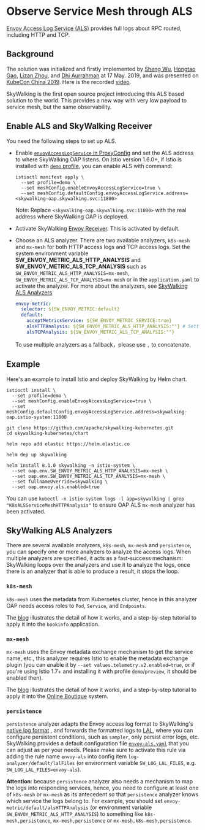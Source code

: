# Observe Service Mesh through ALS

[Envoy Access Log Service (ALS)](https://www.envoyproxy.io/docs/envoy/v1.18.2/api-v2/service/accesslog/v2/als.proto) provides
full logs about RPC routed, including HTTP and TCP.

## Background

The solution was initialized and firstly implemented by [Sheng Wu](https://github.com/wu-sheng), [Hongtao Gao](https://github.com/hanahmily), [Lizan Zhou](https://github.com/lizan), 
and [Dhi Aurrahman](https://github.com/dio) at 17 May. 2019, and was presented on [KubeCon China 2019](https://kccncosschn19eng.sched.com/event/NroB/observability-in-service-mesh-powered-by-envoy-and-apache-skywalking-sheng-wu-lizan-zhou-tetrate).
Here is the recorded [video](https://www.youtube.com/watch?v=tERm39ju9ew).

SkyWalking is the first open source project introducing this ALS based solution to the world. This provides a new way with very low payload to service mesh, but the same observability.

## Enable ALS and SkyWalking Receiver

You need the following steps to set up ALS.

- Enable [`envoyAccessLogService` in ProxyConfig](https://istio.io/docs/reference/config/istio.mesh.v1alpha1/#ProxyConfig) and set the ALS address to where SkyWalking OAP listens.
On Istio version 1.6.0+, if Istio is installed with [`demo` profile](https://istio.io/latest/docs/setup/additional-setup/config-profiles/), you can enable ALS with command:

   ```shell
   istioctl manifest apply \
     --set profile=demo \
     --set meshConfig.enableEnvoyAccessLogService=true \
     --set meshConfig.defaultConfig.envoyAccessLogService.address=<skywalking-oap.skywalking.svc:11800>
   ```

   Note: Replace `<skywalking-oap.skywalking.svc:11800>` with the real address where SkyWalking OAP is deployed.
    
- Activate SkyWalking [Envoy Receiver](../backend/backend-receivers.md). This is activated by default. 

- Choose an ALS analyzer. There are two available analyzers, `k8s-mesh` and `mx-mesh` for both HTTP access logs and TCP access logs.
  Set the system environment variable **SW_ENVOY_METRIC_ALS_HTTP_ANALYSIS** and **SW_ENVOY_METRIC_ALS_TCP_ANALYSIS**
  such as `SW_ENVOY_METRIC_ALS_HTTP_ANALYSIS=mx-mesh`, `SW_ENVOY_METRIC_ALS_TCP_ANALYSIS=mx-mesh`
  or in the `application.yaml` to activate the analyzer. For more about the analyzers, see [SkyWalking ALS Analyzers](#skywalking-als-analyzers)

   ```yaml
   envoy-metric:
     selector: ${SW_ENVOY_METRIC:default}
     default:
       acceptMetricsService: ${SW_ENVOY_METRIC_SERVICE:true}
       alsHTTPAnalysis: ${SW_ENVOY_METRIC_ALS_HTTP_ANALYSIS:""} # Setting the system env variable would override this. 
       alsTCPAnalysis: ${SW_ENVOY_METRIC_ALS_TCP_ANALYSIS:""}
   ```

   To use multiple analyzers as a fallback，please use `,` to concatenate.

## Example

Here's an example to install Istio and deploy SkyWalking by Helm chart.

```shell
istioctl install \
  --set profile=demo \
  --set meshConfig.enableEnvoyAccessLogService=true \
  --set meshConfig.defaultConfig.envoyAccessLogService.address=skywalking-oap.istio-system:11800

git clone https://github.com/apache/skywalking-kubernetes.git
cd skywalking-kubernetes/chart

helm repo add elastic https://helm.elastic.co

helm dep up skywalking

helm install 8.1.0 skywalking -n istio-system \
  --set oap.env.SW_ENVOY_METRIC_ALS_HTTP_ANALYSIS=mx-mesh \
  --set oap.env.SW_ENVOY_METRIC_ALS_TCP_ANALYSIS=mx-mesh \
  --set fullnameOverride=skywalking \
  --set oap.envoy.als.enabled=true
```

You can use `kubectl -n istio-system logs -l app=skywalking | grep "K8sALSServiceMeshHTTPAnalysis"` to ensure OAP ALS `mx-mesh` analyzer has been activated.

## SkyWalking ALS Analyzers

There are several available analyzers, `k8s-mesh`, `mx-mesh` and `persistence`, you can specify one or more
analyzers to analyze the access logs. When multiple analyzers are specified, it acts as a fast-success mechanism:
SkyWalking loops over the analyzers and use it to analyze the logs, once there is an analyzer that is able to produce a
result, it stops the loop.

### `k8s-mesh`

`k8s-mesh` uses the metadata from Kubernetes cluster, hence in this analyzer OAP needs access roles to `Pod`, `Service`, and `Endpoints`.

The [blog](https://skywalking.apache.org/blog/2020-12-03-obs-service-mesh-with-sw-and-als/) illustrates the detail of how it works, and a step-by-step tutorial to apply it into the `bookinfo` application.

### `mx-mesh`

`mx-mesh` uses the Envoy metadata exchange mechanism to get the service name, etc.,
this analyzer requires Istio to enable the metadata exchange plugin (you can enable it by `--set values.telemetry.v2.enabled=true`,
or if you're using Istio 1.7+ and installing it with profile `demo`/`preview`, it should be enabled then).

The [blog](https://skywalking.apache.org/blog/obs-service-mesh-vm-with-sw-and-als/) illustrates the detail of how it works, and a step-by-step tutorial to apply it into the [Online Boutique](https://github.com/GoogleCloudPlatform/microservices-demo) system.

### `persistence`

`persistence` analyzer adapts the Envoy access log format to
SkyWalking's [native log format](https://github.com/apache/skywalking-data-collect-protocol/blob/master/logging/Logging.proto)
, and forwards the formatted logs to [LAL](../../concepts-and-designs/lal.md), where you can configure persistent
conditions, such as `sampler`, only persist error logs, etc. SkyWalking provides a default configuration
file [`envoy-als.yaml`](../../../../oap-server/server-bootstrap/src/main/resources/lal/envoy-als.yaml) that you can
adjust as per your needs. Please make sure to activate this rule via adding the rule name `envoy-als`
into config item `log-analyzer/default/lalFiles` (or environment variable `SW_LOG_LAL_FILES`,
e.g. `SW_LOG_LAL_FILES=envoy-als`).

**Attention**: because `persistence` analyzer also needs a mechanism to map the logs into responding services, hence,
you need to configure at least one of `k8s-mesh` or `mx-mesh` as its antecedent so that `persistence` analyzer knows
which service the logs belong to. For example, you should set `envoy-metric/default/alsHTTPAnalysis` (or environment
variable `SW_ENVOY_METRIC_ALS_HTTP_ANALYSIS`) to something like `k8s-mesh,persistence`, `mx-mesh,persistence`
or `mx-mesh,k8s-mesh,persistence`.
